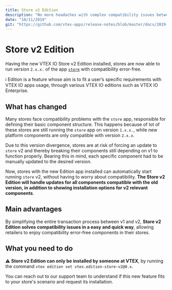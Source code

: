 ```yaml
---
title: Store v2 Edition 
description: "No more headaches with complex compatibility issues between `store` v1 and v2 thanks to Store v2 Edition."
date: "10/11/2019"
git: "https://github.com/vtex-apps/release-notes/blob/master/docs/2019-week-39-40/platform-performance.md"
---
```


# Store v2 Edition

Having the new VTEX IO Store v2 Edition installed, stores are now able to run version `2.x.x.` of the app [`store`](https://github.com/vtex-apps/store) with compatibility error-free.

:information_source: Edition is a feature whose aim is to fit a user’s specific requirements with VTEX IO apps usage, through various VTEX IO editions such as VTEX IO Enterprise.

## What has changed

Many stores face compatibility problems with the `store` app, responsible for defining their basic component structure. This happens because of lot of these stores are still running the `store` app on version `1.x.x.`, while new platform components are only compatible with version `2.x.x`.

Due to this version divergence, stores are at risk of forcing an update to `store` v2 and thereby breaking their components still depending on v1 to function properly. Bearing this in mind, each specific component had to be manually updated to the desired version.

Now, stores with the new Edition app installed can automatically start running `store` v2, without having to worry about compatibility. **The Store v2 Edition will handle updates for all components compatible with the old version, in addition to showing installation options for v2 relevant components**.

## Main advantages

By simplifying the entire transaction process between v1 and v2, **Store v2 Edition solves compatibility issues in a easy and quick way**, allowing retailers to enjoy compatibility error-free components in their stores.

## What you need to do 

:warning: **Store v2 Edition can only be installed by someone at VTEX**, by running the command `vtex edition set vtex.edition-store-v2@0.x`. 

You can reach out to our support team to understand if this new feature fits to your store's scenario and request its installation.
